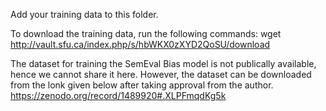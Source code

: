 Add your training data to this folder.

To download the training data, run the following commands:
wget http://vault.sfu.ca/index.php/s/hbWKX0zXYD2QoSU/download

The dataset for training the SemEval Bias model is not publically available, hence we cannot share it here. However, the dataset can be downloaded from the lonk given below after taking approval from the author.
https://zenodo.org/record/1489920#.XLPFmqdKg5k